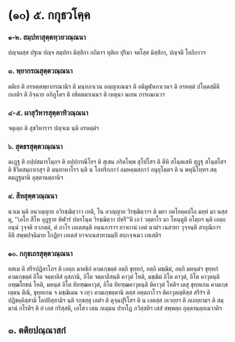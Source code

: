 <h1>(๑๐) ๕. กกุธวโคฺค</h1>
<h3>๑-๒. สมฺปทาสุตฺตทฺวยวณฺณนา</h3>
<p> ปญฺจมสฺส  ปฐเม ปญฺจ สมฺปทา มิสฺสิกา กถิตาฯ ทุติเย ปุริมา จตโสฺส มิสฺสิกา, ปญฺจมี โลกิกาวฯ</p>


<h3>๓. พฺยากรณสุตฺตวณฺณนา</h3>
<p> ตติเย ติ อรหตฺตพฺยากรณานิฯ ติ มนฺทภาเวน อญฺญาเณนฯ ติ อติมูฬฺหภาเวนฯ ติ อรหตฺตํ ปโตฺตสฺมีติ กเถติฯ ติ อิจฺฉาย อภิภูโตฯ ติ อธิคตมาเนนฯ ติ เหตุนา นเยน การเณเนวฯ</p>


<h3>๔-๕. ผาสุวิหารสุตฺตาทิวณฺณนา</h3>
<p> จตุเตฺถ ติ สุขวิหาราฯ ปญฺจเม นฺติ อรหตฺตํฯ</p>


<h3>๖. สุตธรสุตฺตวณฺณนา</h3>
<p> ฉเฎฺฐ  ติ อปฺปสมารโมฺภฯ ติ อปฺปกรณีโยฯ ติ สุเขน ภริตโพฺพ สุโปโสฯ ติ ตีหิ สโนฺตเสหิ สุฎฺฐุ สโนฺตโสฯ ติ ชีวิตสมฺภาเรสุฯ ติ มนฺทาหาโรฯ นฺติ น โอทริกภาวํ อมหคฺฆสภาวํ อนุยุโตฺตฯ ติ  น พหุนิโทฺทฯ สตฺตมฎฺฐมานิ อุตฺตานตฺถานิฯ</p>


<h3>๙. สีหสุตฺตวณฺณนา</h3>
<p> นวเม  นฺติ อนวญฺญาย อวิรชฺฌิตฺวาว เทติ, โน อวญฺญาย วิรชฺฌิตฺวาฯ ติ มยา กตโยคฺคปโถ มยฺหํ มา นสฺสตุ, ‘‘เอโก สีโห อุฎฺฐาย พิฬารํ ปหรโนฺต วิรชฺฌิตฺวา ปหรี’’ติ เอวํ วตฺตาโร มา โหนฺตูติ อโตฺถฯ นฺติ เอตฺถ อนฺนํ วุจฺจติ ยวภตฺตํ, ตํ ภาโร เอเตสนฺติ อนฺนภาราฯ ยาจกานํ เอตํ นามํฯ เนสาทา วุจฺจนฺติ สากุณิกาฯ อิติ สพฺพปจฺฉิมาย โกฎิยา เอเตสํ ยาจกเนสาทานมฺปิ สกฺกจฺจเมว เทเสติฯ</p>


<h3>๑๐. กกุธเถรสุตฺตวณฺณนา</h3>
<p> ทสเม ติ สรีรปฎิลาโภฯ ติ เอตฺถ มาคธิกํ คามเกฺขตฺตํ อตฺถิ ขุทฺทกํ, อตฺถิ มชฺฌิมํ, อตฺถิ มหนฺตํฯ ขุทฺทกํ คามเกฺขตฺตํ อิโต จตฺตาลีสํ อุสภานิ, อิโต จตฺตาลีสนฺติ คาวุตํ โหติ, มชฺฌิมํ อิโต คาวุตํ, อิโต คาวุตนฺติ อฑฺฒโยชนํ โหติ, มหนฺตํ อิโต ทิยฑฺฒคาวุตํ, อิโต ทิยฑฺฒคาวุตนฺติ ติคาวุตํ โหติฯ เตสุ ขุทฺทเกน คามเกฺขเตฺตน ตีณิ, ขุทฺทเกน จ มชฺฌิเมน จ เทฺว คามเกฺขตฺตานิ ตสฺส อตฺตภาโวฯ ติคาวุตญฺหิสฺส สรีรํฯ ติ ปฎิชคฺคิสฺสามิ โคปยิสฺสามิฯ นฺติ รกฺขสฺสุ เอตํฯ ติ ตุจฺฉปุริโสฯ ติ น  เอตสฺส ภเวยฺยฯ ติ  กเถยฺยามฯ ติ สมฺมานํ กโรติฯ ติ ยํ เอส กริสฺสติ, เอโสว เตน กเมฺมน ปากโฎ ภวิสฺสติฯ เสสํ สพฺพตฺถ อุตฺตานตฺถเมวาติฯ</p>

</p>

</p>


<h2>๓. ตติยปณฺณาสกํ</h2>